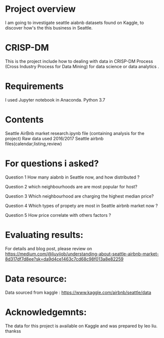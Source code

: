# Project overview
I am going to investigate seattle aiabnb datasets found on Kaggle, to discover how's the this business in Seattle. 
# CRISP-DM
This is the project include how to dealing with data in CRISP-DM Process (Cross Industry Process for Data Mining) for data science or data analytics .  

# Requirements
I used Jupyter notebook in Anaconda. 
Python 3.7

# Contents
Seattle AirBnb market research.ipynb file (containing analysis for the project)
Raw data used 2016/2017 Seattle airbnb files(calendar,listing,review)

# For questions i asked? 

Question 1  How many aiabnb in Seattle now, and how distributed ? 

Question 2  which neighbourhoods are are most popular for host?

Question 3  Which neighbourhood are charging the highest median price?

Question 4  Which types of propety are most in Seattle airbnb market now ? 

Question 5  How price correlate with others factors ?

# Evaluating results:  
For details and blog post, please review on https://medium.com/@liuyijob/understanding-about-seattle-airbnb-market-8d317df7d8ee?sk=da9d4ce1463c7cd68c98f013a8e82259
# Data resource:
Data sourced from kaggle : https://www.kaggle.com/airbnb/seattle/data
# Acknowledgemnts:
The data for this project is available on Kaggle and was prepared by leo liu.  thankss 
